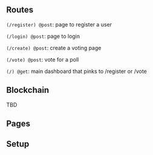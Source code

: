 ## Routes
`(/register) @post`: page to register a user

`(/login) @post`: page to login

`(/create) @post`: create a voting page

`(/vote) @post`: vote for a poll

`(/) @get`: main dashboard that pinks to /register or /vote


## Blockchain

TBD

## Pages



## Setup

